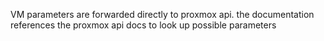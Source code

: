 VM parameters are forwarded directly to proxmox api. the documentation references the proxmox api docs to look up possible parameters

